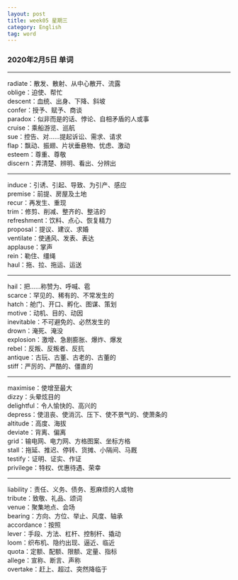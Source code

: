 ```yaml
---
layout: post  
title: week05 星期三  
category: English  
tag: word  
---
```

### 2020年2月5日 单词
- - -
radiate：散发、散射、从中心散开、流露  
oblige：迫使、帮忙  
descent：血统、出身、下降、斜坡  
confer：授予、赋予、商谈  
paradox：似非而是的话、悖论、自相矛盾的人或事  
cruise：乘船游览、巡航  
sue：控告、对……提起诉讼、需求、请求  
flap：飘动、振翅、片状垂悬物、忧虑、激动  
esteem：尊重、尊敬  
discern：弄清楚、辨明、看出、分辨出  
- - -
induce：引诱、引起、导致、为引产、感应  
premise：前提、房屋及土地  
recur：再发生、重现  
trim：修剪、削减、整齐的、整洁的  
refreshment：饮料、点心、恢复精力  
proposal：提议、建议、求婚  
ventilate：使通风、发表、表达  
applause：掌声  
rein：勒住、缰绳  
haul：拖、拉、拖运、运送  
- - -
hail：把……称赞为、呼喊、雹  
scarce：罕见的、稀有的、不常发生的  
hatch：舱门、开口、孵化、图谋、策划  
motive：动机、目的、动因  
inevitable：不可避免的、必然发生的  
drown：淹死、淹没  
explosion：激增、急剧膨胀、爆炸、爆发  
rebel：反叛、反叛者、反抗  
antique：古玩、古董、古老的、古董的  
stiff：严厉的、严酷的、僵直的  
- - -
maximise：使增至最大  
dizzy：头晕炫目的  
delightful：令人愉快的、高兴的  
depress：使沮丧、使消沉、压下、使不景气的、使萧条的  
altitude：高度、海拔  
deviate：背离、偏离  
grid：输电网、电力网、方格图案、坐标方格  
stall：拖延、推迟、停转、货摊、小隔间、马厩  
testify：证明、证实、作证  
privilege：特权、优惠待遇、荣幸  
- - -
liability：责任、义务、债务、惹麻烦的人或物  
tribute：致敬、礼品、颂词  
venue：聚集地点、会场  
bearing：方向、方位、举止、风度、轴承  
accordance：按照  
lever：手段、方法、杠杆、控制杆、撬动  
loom：织布机、隐约出现、逼近、临近  
quota：定额、配额、限额、定量、指标  
allege：宣称、断言、声称  
overtake：赶上、超过、突然降临于